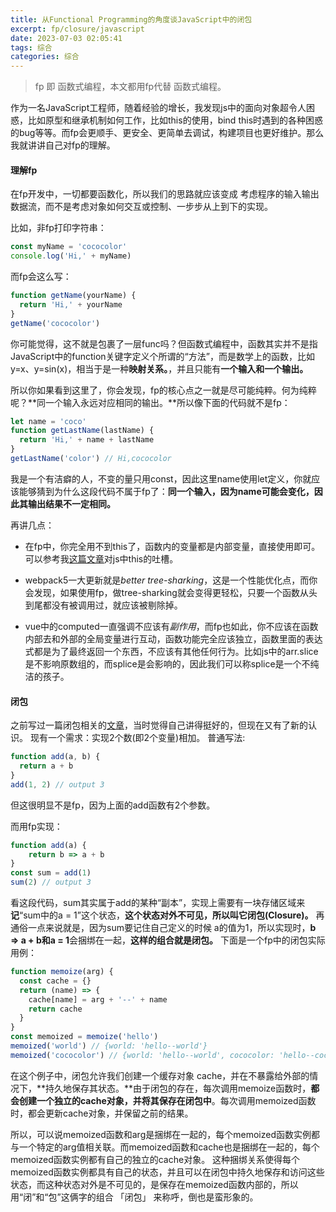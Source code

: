 ```yaml
---
title: 从Functional Programming的角度谈JavaScript中的闭包
excerpt: fp/closure/javascript
date: 2023-07-03 02:05:41
tags: 综合
categories: 综合
---
```

> fp 即 函数式编程，本文都用fp代替 函数式编程。

作为一名JavaScript工程师，随着经验的增长，我发现js中的面向对象超令人困惑，比如原型和继承机制如何工作，比如this的使用，bind this时遇到的各种困惑的bug等等。而fp会更顺手、更安全、更简单去调试，构建项目也更好维护。那么我就讲讲自己对fp的理解。

#### 理解fp

在fp开发中，一切都要函数化，所以我们的思路就应该变成 考虑程序的输入输出数据流，而不是考虑对象如何交互或控制、一步步从上到下的实现。

比如，非fp打印字符串：
``` js
const myName = 'cococolor'
console.log('Hi,' + myName)
```
而fp会这么写：
``` js
function getName(yourName) {
  return 'Hi,' + yourName
}
getName('cococolor')
```
你可能觉得，这不就是包裹了一层func吗？但函数式编程中，函数其实并不是指JavaScript中的function关键字定义个所谓的“方法”，而是数学上的函数，比如y=x、y=sin(x)，相当于是一种**映射关系。**，并且只能有**一个输入和一个输出。**

所以你如果看到这里了，你会发现，fp的核心点之一就是尽可能纯粹。何为纯粹呢？**同一个输入永远对应相同的输出。**所以像下面的代码就不是fp：
``` js
let name = 'coco'
function getLastName(lastName) {
  return 'Hi,' + name + lastName
}
getLastName('color') // Hi,cococolor
```
我是一个有洁癖的人，不变的量只用const，因此这里name使用let定义，你就应该能够猜到为什么这段代码不属于fp了：**同一个输入，因为name可能会变化，因此其输出结果不一定相同。**

再讲几点：

- 在fp中，你完全用不到this了，函数内的变量都是内部变量，直接使用即可。可以参考我[这篇文章](https://co2color.netlify.app/2023/07/02/this_class_js/)对js中this的吐槽。

- webpack5一大更新就是*better tree-sharking*，这是一个性能优化点，而你会发现，如果使用fp，做tree-sharking就会变得更轻松，只要一个函数从头到尾都没有被调用过，就应该被剔除掉。

- vue中的computed一直强调不应该有*副作用*，而fp也如此，你不应该在函数内部去和外部的全局变量进行互动，函数功能完全应该独立，函数里面的表达式都是为了最终返回一个东西，不应该有其他任何行为。比如js中的arr.slice是不影响原数组的，而splice是会影响的，因此我们可以称splice是一个不纯洁的孩子。

#### 闭包
之前写过一篇闭包相关的[文章](https://co2color.netlify.app/2022/03/16/js-closure/)，当时觉得自己讲得挺好的，但现在又有了新的认识。
现有一个需求：实现2个数(即2个变量)相加。
普通写法:
``` js
function add(a, b) {
  return a + b
}
add(1, 2) // output 3
```
但这很明显不是fp，因为上面的add函数有2个参数。

而用fp实现：
``` js
function add(a) {
    return b => a + b
}
const sum = add(1)
sum(2) // output 3
```
看这段代码，sum其实属于add的某种“副本”，实现上需要有一块存储区域来**记**“sum中的a = 1”这个状态，**这个状态对外不可见，所以叫它闭包(Closure)。**
再通俗一点来说就是，因为sum要记住自己定义的时候 a的值为1，所以实现时，**b => a + b和a = 1**会捆绑在一起，**这样的组合就是闭包。**
下面是一个fp中的闭包实际用例：
``` js
function memoize(arg) {
  const cache = {}
  return (name) => {
    cache[name] = arg + '--' + name
    return cache
  }
}
const memoized = memoize('hello')
memoized('world') // {world: 'hello--world'}
memoized('cococolor') // {world: 'hello--world', cococolor: 'hello--cococolor'}
```
在这个例子中，闭包允许我们创建一个缓存对象 cache，并在不暴露给外部的情况下，**持久地保存其状态。**由于闭包的存在，每次调用memoize函数时，**都会创建一个独立的cache对象，并将其保存在闭包中**。每次调用memoized函数时，都会更新cache对象，并保留之前的结果。

所以，可以说memoized函数和arg是捆绑在一起的，每个memoized函数实例都与一个特定的arg值相关联。而memoized函数和cache也是捆绑在一起的，每个memoized函数实例都有自己的独立的cache对象。
这种捆绑关系使得每个memoized函数实例都具有自己的状态，并且可以在闭包中持久地保存和访问这些状态，而这种状态对外是不可见的，是保存在memoized函数内部的，所以用“闭”和“包”这俩字的组合 「闭包」 来称呼，倒也是蛮形象的。
